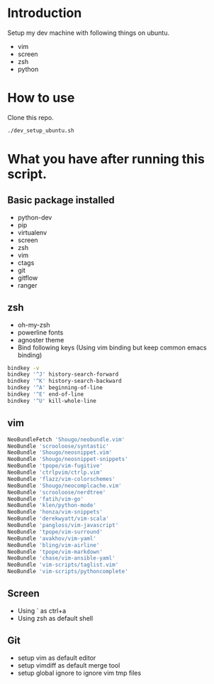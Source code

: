 # Introduction

Setup my dev machine with following things on ubuntu.

* vim
* screen
* zsh
* python

# How to use

Clone this repo.

```bash
./dev_setup_ubuntu.sh
```

# What you have after running this script.

## Basic package installed

* python-dev
* pip
* virtualenv
* screen
* zsh
* vim
* ctags
* git
* gitflow
* ranger

## zsh

* oh-my-zsh
* powerline fonts
* agnoster theme 
* Bind following keys (Using vim binding but keep common emacs binding)

```bash
bindkey -v
bindkey '^J' history-search-forward
bindkey '^K' history-search-backward
bindkey '^A' beginning-of-line
bindkey '^E' end-of-line
bindkey '^U' kill-whole-line
```

## vim

```bash
NeoBundleFetch 'Shougo/neobundle.vim'
NeoBundle 'scrooloose/syntastic'
NeoBundle 'Shougo/neosnippet.vim'
NeoBundle 'Shougo/neosnippet-snippets'
NeoBundle 'tpope/vim-fugitive'
NeoBundle 'ctrlpvim/ctrlp.vim'
NeoBundle 'flazz/vim-colorschemes'
NeoBundle 'Shougo/neocomplcache.vim'
NeoBundle 'scrooloose/nerdtree'
NeoBundle 'fatih/vim-go'
NeoBundle 'klen/python-mode'
NeoBundle 'honza/vim-snippets'
NeoBundle 'derekwyatt/vim-scala'
NeoBundle 'pangloss/vim-javascript'
NeoBundle 'tpope/vim-surround'
NeoBundle 'avakhov/vim-yaml'
NeoBundle 'bling/vim-airline'
NeoBundle 'tpope/vim-markdown'
NeoBundle 'chase/vim-ansible-yaml'
NeoBundle 'vim-scripts/taglist.vim'
NeoBundle 'vim-scripts/pythoncomplete'
```

## Screen

* Using ` as ctrl+a
* Using zsh as default shell

## Git

* setup vim as default editor
* setup vimdiff as default merge tool
* setup global ignore to ignore vim tmp files
